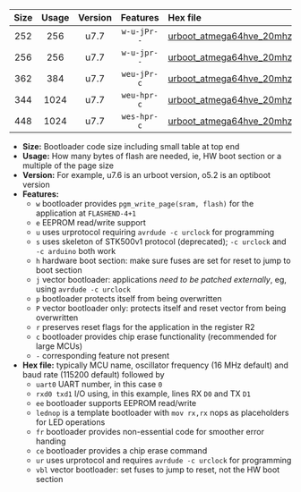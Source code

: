 |Size|Usage|Version|Features|Hex file|
|:-:|:-:|:-:|:-:|:--|
|252|256|u7.7|`w-u-jPr--`|[urboot_atmega64hve_20mhz_115200bps_uart0_rxb1_txb3_lednop_ur_vbl.hex](https://raw.githubusercontent.com/stefanrueger/urboot.hex/main/mcus/atmega64hve/fcpu_20mhz/115200_bps/urboot_atmega64hve_20mhz_115200bps_uart0_rxb1_txb3_lednop_ur_vbl.hex)|
|256|256|u7.7|`w-u-jpr--`|[urboot_atmega64hve_20mhz_115200bps_uart0_rxb1_txb3_lednop_fr_ur_vbl.hex](https://raw.githubusercontent.com/stefanrueger/urboot.hex/main/mcus/atmega64hve/fcpu_20mhz/115200_bps/urboot_atmega64hve_20mhz_115200bps_uart0_rxb1_txb3_lednop_fr_ur_vbl.hex)|
|362|384|u7.7|`weu-jPr-c`|[urboot_atmega64hve_20mhz_115200bps_uart0_rxb1_txb3_ee_lednop_fr_ce_ur_vbl.hex](https://raw.githubusercontent.com/stefanrueger/urboot.hex/main/mcus/atmega64hve/fcpu_20mhz/115200_bps/urboot_atmega64hve_20mhz_115200bps_uart0_rxb1_txb3_ee_lednop_fr_ce_ur_vbl.hex)|
|344|1024|u7.7|`weu-hpr-c`|[urboot_atmega64hve_20mhz_115200bps_uart0_rxb1_txb3_ee_lednop_fr_ce_ur.hex](https://raw.githubusercontent.com/stefanrueger/urboot.hex/main/mcus/atmega64hve/fcpu_20mhz/115200_bps/urboot_atmega64hve_20mhz_115200bps_uart0_rxb1_txb3_ee_lednop_fr_ce_ur.hex)|
|448|1024|u7.7|`wes-hpr-c`|[urboot_atmega64hve_20mhz_115200bps_uart0_rxb1_txb3_ee_lednop_fr_ce.hex](https://raw.githubusercontent.com/stefanrueger/urboot.hex/main/mcus/atmega64hve/fcpu_20mhz/115200_bps/urboot_atmega64hve_20mhz_115200bps_uart0_rxb1_txb3_ee_lednop_fr_ce.hex)|

- **Size:** Bootloader code size including small table at top end
- **Usage:** How many bytes of flash are needed, ie, HW boot section or a multiple of the page size
- **Version:** For example, u7.6 is an urboot version, o5.2 is an optiboot version
- **Features:**
  + `w` bootloader provides `pgm_write_page(sram, flash)` for the application at `FLASHEND-4+1`
  + `e` EEPROM read/write support
  + `u` uses urprotocol requiring `avrdude -c urclock` for programming
  + `s` uses skeleton of STK500v1 protocol (deprecated); `-c urclock` and `-c arduino` both work
  + `h` hardware boot section: make sure fuses are set for reset to jump to boot section
  + `j` vector bootloader: applications *need to be patched externally*, eg, using `avrdude -c urclock`
  + `p` bootloader protects itself from being overwritten
  + `P` vector bootloader only: protects itself and reset vector from being overwritten
  + `r` preserves reset flags for the application in the register R2
  + `c` bootloader provides chip erase functionality (recommended for large MCUs)
  + `-` corresponding feature not present
- **Hex file:** typically MCU name, oscillator frequency (16 MHz default) and baud rate (115200 default) followed by
  + `uart0` UART number, in this case `0`
  + `rxd0 txd1` I/O using, in this example, lines RX `D0` and TX `D1`
  + `ee` bootloader supports EEPROM read/write
  + `lednop` is a template bootloader with `mov rx,rx` nops as placeholders for LED operations
  + `fr` bootloader provides non-essential code for smoother error handing
  + `ce` bootloader provides a chip erase command
  + `ur` uses urprotocol and requires `avrdude -c urclock` for programming
  + `vbl` vector bootloader: set fuses to jump to reset, not the HW boot section
